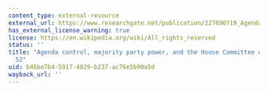 ```yaml
---
content_type: external-resource
external_url: https://www.researchgate.net/publication/227690719_Agenda_Control_Majority_Party_Power_and_the_House_Committee_on_Rules_1937-52
has_external_license_warning: true
license: https://en.wikipedia.org/wiki/All_rights_reserved
status: ''
title: "Agenda control, majority party power, and the House Committee on Rules, 1937\u2013\
  52"
uid: b46be7b4-5917-4029-b237-ac76e5b90a5d
wayback_url: ''
---
```

